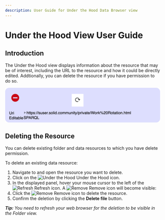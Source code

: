 ```yaml
---
description: User Guide for Under the Hood Data Browser view
---
```


# Under the Hood View User Guide

## Introduction

The Under the Hood view displays information about the resource that may be of interest, including the URL to the resource and how it could be directly edited. Addtionally, you can delete the resource if you have permission to do so.

<img src="Delete_Resource.png" alt="Delete an existing Resource" width="632">

## Deleting the Resource
You can delete existing folder and data resources to which you have delete permission.

To delete an existing data resource:
1. Navigate to and open the resource you want to delete.
2. Click on the <img src="https://solid.github.io/solid-ui/src/originalIcons/tango/22-emblem-system.png" alt="Under the Hood" width="16" height="16"> Under the Hood icon.
3. In the displayed panel, hover your mouse cursor to the left of the <img src="https://solid.github.io/solid-ui/src/icons/noun_479395.svg" alt="Refresh" width="16"> Refresh icon. A <img src="https://solid.github.io/solid-ui/src/icons/noun_2188_red.svg" alt="Remove" width="16"> Remove icon will become visible:
4. Click the <img src="https://solid.github.io/solid-ui/src/icons/noun_2188_red.svg" alt="Remove" width="16"> Remove  icon to delete the resource.
5. Confirm the deletion by clicking the **Delete file** button.

_**Tip:** You need to refresh your web browser for the deletion to be visible in the Folder view._
